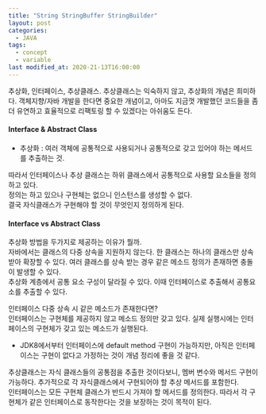 ```yaml
---
title: "String StringBuffer StringBuilder"
layout: post
categories:
  - JAVA
tags:
  - concept
  - variable
last modified_at: 2020-21-13T16:00:00
---
```


추상화, 인터페이스, 추상클래스. 추상클래스는 익숙하지 않고, 추상화의 개념은 희미하다. 객체지향/자바 개발을 한다면 중요한 개념이고, 아마도 지금껏 개발했던 코드들을 좀 더 유연하고 효율적으로 리팩토링 할 수 있겠다는 아쉬움도 든다.  


#### Interface & Abstract Class

* 추상화 : 여러 객체에 공통적으로 사용되거나 공통적으로 갖고 있어야 하는 메서드를 추출하는 것.  

따라서 인터페이스나 추상 클래스는 하위 클래스에서 공통적으로 사용할 요소들을 정의하고 있다.  
정의는 하고 있으나 구현체는 없으니 인스턴스를 생성할 수 없다.  
결국 자식클래스가 구현해야 할 것이 무엇인지 정의하게 된다.  


#### Interface vs Abstract Class

추상화 방법을 두가지로 제공하는 이유가 뭘까.  
자바에서는 클래스의 다중 상속을 지원하지 않는다. 한 클래스는 하나의 클래스만 상속받아 확장할 수 있다. 여러 클래스를 상속 받는 경우 같은 메소드 정의가 존재하면 충돌이 발생할 수 있다.  
추상화 계층에서 공통 요소 구성이 달라질 수 있다. 이때 인터페이스로 추출해서 공통요소를 추출할 수 있다.  


인터페이스 다중 상속 시 같은 메소드가 존재한다면?  
인터페이스는 구현체를 제공하지 않고 메소드 정의만 갖고 있다. 실제 실행시에는 인터페이스의 구현체가 갖고 있는 메소드가 실행된다.  


* JDK8에서부터 인터페이스에 default method 구현이 가능하지만, 아직은 인터페이스는 구현이 없다고 가정하는 것이 개념 정리에 좋을 것 같다.


추상클래스는 자식 클래스들의 공통점을 추출한 것이다보니, 멤버 변수와 메서드 구현이 가능하다. 추가적으로 각 자식클래스에서 구현되어야 할 추상 메서드를 포함한다.  
인터페이스는 모든 구현체 클래스가 반드시 가져야 할 메서드를 정의한다. 따라서 각 구현체가 같은 인터페이스로 동작한다는 것을 보장하는 것이 목적이 된다.  